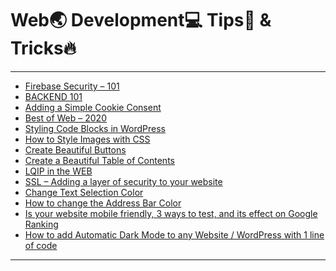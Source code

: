 # Web🌏 Development💻 Tips🔰 & Tricks🔥

***

<!-- BLOG-POST-LIST:START -->
- [Firebase Security – 101](https://matrixread.com/firebase-security-101/)
- [BACKEND 101](https://matrixread.com/backend-101/)
- [Adding a Simple Cookie Consent](https://matrixread.com/adding-a-simple-cookie-consent/)
- [Best of Web – 2020](https://matrixread.com/best-web-resources-2020/)
- [Styling Code Blocks in WordPress](https://matrixread.com/styling-code-blocks-in-wordpress/)
- [How to Style Images with CSS](https://matrixread.com/how-to-style-images-with-css/)
- [Create Beautiful Buttons](https://matrixread.com/create-beautiful-buttons/)
- [Create a Beautiful Table of Contents](https://matrixread.com/create-a-beautiful-table-of-contents/)
- [LQIP in the WEB](https://matrixread.com/lqip-in-the-web/)
- [SSL – Adding a layer of security to your website](https://matrixread.com/ssl-adding-a-layer-of-security-to-your-website/)
- [Change Text Selection Color](https://matrixread.com/change-text-selection-color/)
- [How to change the Address Bar Color](https://matrixread.com/how-to-change-the-address-bar-color/)
- [Is your website mobile friendly, 3 ways to test, and its effect on Google Ranking](https://matrixread.com/is-your-website-mobile-friendly/)
- [How to add Automatic Dark Mode to any Website / WordPress with 1 line of code](https://matrixread.com/automatic-dark-mode/)
<!-- BLOG-POST-LIST:END -->

***
